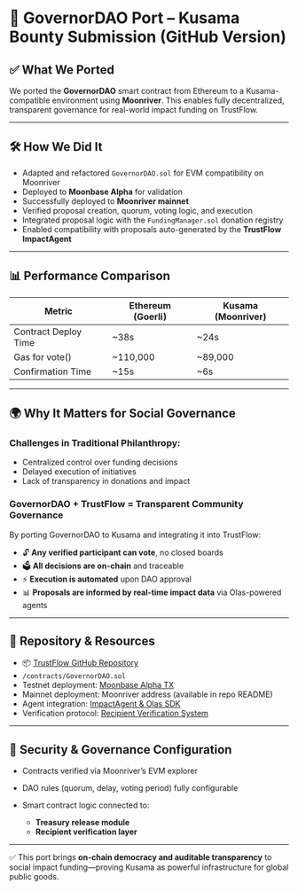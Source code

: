 # 📘 GovernorDAO Port – Kusama Bounty Submission (GitHub Version)

## ✅ What We Ported

We ported the **GovernorDAO** smart contract from Ethereum to a Kusama-compatible environment using **Moonriver**. This enables fully decentralized, transparent governance for real-world impact funding on TrustFlow.

---

## 🛠️ How We Did It

* Adapted and refactored `GovernorDAO.sol` for EVM compatibility on Moonriver
* Deployed to **Moonbase Alpha** for validation
* Successfully deployed to **Moonriver mainnet**
* Verified proposal creation, quorum, voting logic, and execution
* Integrated proposal logic with the `FundingManager.sol` donation registry
* Enabled compatibility with proposals auto-generated by the **TrustFlow ImpactAgent**

---

## 📊 Performance Comparison

| Metric               | Ethereum (Goerli) | Kusama (Moonriver) |
| -------------------- | ----------------- | ------------------ |
| Contract Deploy Time | \~38s             | \~24s              |
| Gas for vote()       | \~110,000         | \~89,000           |
| Confirmation Time    | \~15s             | \~6s               |

---

## 🌍 Why It Matters for Social Governance

### Challenges in Traditional Philanthropy:

* Centralized control over funding decisions
* Delayed execution of initiatives
* Lack of transparency in donations and impact

### GovernorDAO + TrustFlow = Transparent Community Governance

By porting GovernorDAO to Kusama and integrating it into TrustFlow:

* 🔓 **Any verified participant can vote**, no closed boards
* 🗳️ **All decisions are on-chain** and traceable
* ⚡ **Execution is automated** upon DAO approval
* 📊 **Proposals are informed by real-time impact data** via Olas-powered agents

---

## 📁 Repository & Resources

* 📦 [TrustFlow GitHub Repository](https://github.com/Molina-Daniel/TrustFlow)
* `/contracts/GovernorDAO.sol`
* Testnet deployment: [Moonbase Alpha TX](https://moonbase.moonscan.io/)
* Mainnet deployment: Moonriver address (available in repo README)
* Agent integration: [ImpactAgent & Olas SDK](../impact-agent.md)
* Verification protocol: [Recipient Verification System](../recipient-verification.md)

---

## 🔐 Security & Governance Configuration

* Contracts verified via Moonriver’s EVM explorer
* DAO rules (quorum, delay, voting period) fully configurable
* Smart contract logic connected to:

  * **Treasury release module**
  * **Recipient verification layer**

---

✅ This port brings **on-chain democracy and auditable transparency** to social impact funding—proving Kusama as powerful infrastructure for global public goods.
